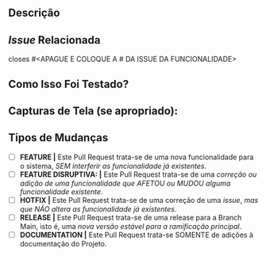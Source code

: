 <!--- Forneça um resumo geral das suas alterações no título acima -->

## Descrição
<!--- Decreva suas alterações detalhadamente -->

## _Issue_ Relacionada
<!--- Este projeto apenas aceita _pull requests_ relacionadas à _issues_ abertas. -->
<!--- Se está sugerindo uma nova _feature_ ou mudança, por favor discuta em uma _issue_ antes. -->
<!--- Se está corrigindo um _bug_, deve haver uma _issue_ descrevendo-o com passos para reproduzir. -->
<!--- Por favor, adicione o link para a _issue_ aqui: -->
<!--- #nome_da_issue: -->
closes #<APAGUE E COLOQUE A # DA ISSUE DA FUNCIONALIDADE>

## Como Isso Foi Testado?
<!--- Por favor, descreva detalhadamente como você testou suas mudanças. -->
<!--- Inclua detalhes do seu ambiente de teste e os testes que você executou -->
<!--- para ver como a sua alteração afeta outras áreas do código, etc. -->

## Capturas de Tela (se apropriado):

## Tipos de Mudanças
<!--- Quais os tipos de alterações introduzidos pelo seu código? Coloque um `x` em todas as caixas que se aplicam: -->
- [ ] **FEATURE |** Este Pull Request trata-se de uma nova funcionalidade para o sistema, _SEM interferir as funcionalidade já existentes_.
- [ ] **FEATURE DISRUPTIVA:  |** Este Pull Request trata-se de uma _correção ou adição de uma funcionalidade que AFETOU ou MUDOU alguma funcionalidade existente_.
- [ ] **HOTFIX  |** Este Pull Request trata-se de uma correção de uma _issue_, _mas que NÃO altera as funcionalidade já existentes_.
- [ ] **RELEASE  |** Este Pull Request trata-se de uma release para a Branch Main, isto é, uma _nova versão estável para a ramificação principal_.
- [ ] **DOCUMENTATION  |** Este Pull Request trata-se SOMENTE de adições à documentação do Projeto.